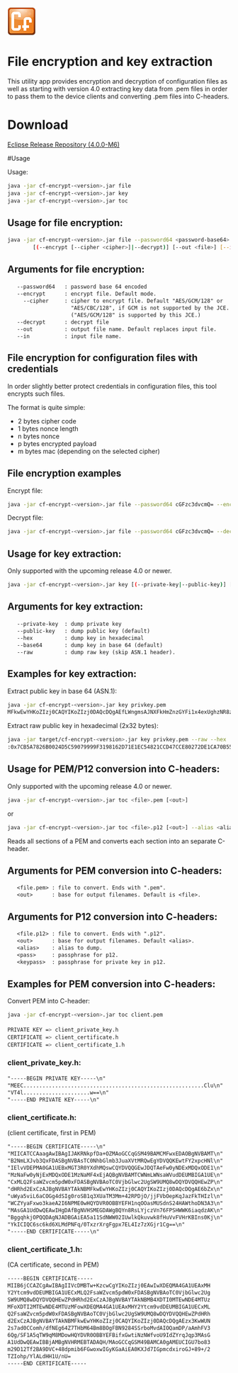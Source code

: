 ![Californium logo](../../cf_64.png)

# File encryption and key extraction

This utility app provides encryption and decryption of configuration files as well as starting with version 4.0 extracting key data from .pem files in order to pass them to the device clients and converting .pem files into C-headers.

# Download

[Eclipse Release Repository (4.0.0-M6)](https://repo.eclipse.org/content/repositories/californium-releases/org/eclipse/californium/cf-encrypt/4.0.0-M6/cf-encrypt-4.0.0-M6.jar)

#Usage

Usage:

```sh
java -jar cf-encrypt-<version>.jar file
java -jar cf-encrypt-<version>.jar key
java -jar cf-encrypt-<version>.jar toc
```

## Usage for file encryption:

```sh
java -jar cf-encrypt-<version>.jar file --password64 <password-base64>
        [(--encrypt [--cipher <cipher>]|--decrypt)] [--out <file>] [--in] <file>
```

## Arguments for file encryption:

       --password64   : password base 64 encoded
       --encrypt      : encrypt file. Default mode.
         --cipher     : cipher to encrypt file. Default "AES/GCM/128" or 
                        "AES/CBC/128", if GCM is not supported by the JCE.
                        ("AES/GCM/128" is supported by this JCE.)
       --decrypt      : decrypt file
       --out          : output file name. Default replaces input file.
       --in           : input file name.

## File encryption for configuration files with credentials

In order slightly better protect credentials in configuration files, this tool encrypts such files.

The format is quite simple:

- 2 bytes cipher code
- 1 bytes nonce length
- n bytes nonce
- p bytes encrypted payload
- m bytes mac (depending on the selected cipher)

## File encryption examples

Encrypt file:

```sh
java -jar cf-encrypt-<version>.jar file --password64 cGFzc3dvcmQ= --encrypt --in devices.txt --out devices.cry
```

Decrypt file:

```sh
java -jar cf-encrypt-<version>.jar file --password64 cGFzc3dvcmQ= --decrypt --in devices.cry --out devices.txt
```

## Usage for key extraction:

Only supported with the upcoming release 4.0 or newer.

```sh
java -jar cf-encrypt-<version>.jar key [(--private-key|--public-key)] [(--hex|--base64)] [--raw] <file>
```

## Arguments for key extraction:

       --private-key  : dump private key
       --public-key   : dump public key (default)
       --hex          : dump key in hexadecimal
       --base64       : dump key in base 64 (default)
       --raw          : dump raw key (skip ASN.1 header).

## Examples for key extraction:

Extract public key in base 64 (ASN.1):

```sh
java -jar cf-encrypt-<version>.jar key privkey.pem
MFkwEwYHKoZIzj0CAQYIKoZIzj0DAQcDQgAEfLWngmsAJNXFkHmZnzGYFi1x4exUghzNR8zoAnLeHKcLVZY4BtJt9ra0a0Mrgpx220mbbgXZUpu/65Bi7SWypg==
```

Extract raw public key in hexadecimal (2x32 bytes):

```sh
java -jar target/cf-encrypt-<version>.jar key privkey.pem --raw --hex
:0x7CB5A7826B0024D5C59079999F3198162D71E1EC54821CCD47CCE80272DE1CA70B55963806D26DF6B6B46B432B829C76DB499B6E05D9529BBFEB9062ED25B2A6
```

## Usage for PEM/P12 conversion into C-headers:

Only supported with the upcoming release 4.0 or newer.

```sh
java -jar cf-encrypt-<version>.jar toc <file>.pem [<out>]
```

or

```sh
java -jar cf-encrypt-<version>.jar toc <file>.p12 [<out>] --alias <alias> --pass <pass> [--keypass <keypass>]
```

Reads all sections of a PEM and converts each section into an separate C-header.

## Arguments for PEM conversion into C-headers:

       <file.pem> : file to convert. Ends with ".pem".
       <out>      : base for output filenames. Default is <file>.

## Arguments for P12 conversion into C-headers:

       <file.p12> : file to convert. Ends with ".p12".
       <out>      : base for output filenames. Default <alias>.
       <alias>    : alias to dump.
       <pass>     : passphrase for p12.
       <keypass>  : passphrase for private key in p12.

## Examples for PEM conversion into C-headers:

Convert PEM into C-header:

```sh
java -jar cf-encrypt-<version>.jar toc client.pem

PRIVATE KEY => client_private_key.h
CERTIFICATE => client_certificate.h
CERTIFICATE => client_certificate_1.h
```

### client_private_key.h:

```
"-----BEGIN PRIVATE KEY-----\n"
"MEEC.........................................................Clu\n"
"VT4l.....................w==\n"
"-----END PRIVATE KEY-----\n"
```

### client_certificate.h:

(client certificate, first in PEM)

```
"-----BEGIN CERTIFICATE-----\n"
"MIICATCCAaagAwIBAgIJAKRNkpfDa+OZMAoGCCqGSM49BAMCMFwxEDAOBgNVBAMT\n"
"B2NmLXJvb3QxFDASBgNVBAsTC0NhbGlmb3JuaXVtMRQwEgYDVQQKEwtFY2xpcHNl\n"
"IElvVDEPMA0GA1UEBxMGT3R0YXdhMQswCQYDVQQGEwJDQTAeFw0yNDExMDQxODE1\n"
"MzNaFw0yNjExMDQxODE1MzNaMF4xEjAQBgNVBAMTCWNmLWNsaWVudDEUMBIGA1UE\n"
"CxMLQ2FsaWZvcm5pdW0xFDASBgNVBAoTC0VjbGlwc2UgSW9UMQ8wDQYDVQQHEwZP\n"
"dHRhd2ExCzAJBgNVBAYTAkNBMFkwEwYHKoZIzj0CAQYIKoZIzj0DAQcDQgAE6bZx\n"
"uWya5viL6aCOGg4dSIg0roSB1q3XUaTM3Mm+42RPDjO/jjFVbOepKqJazFkTHIzl\n"
"WCZYyaFxwo3kaeA2I6NPME0wHQYDVR0OBBYEFH1nqOOasMUSdnS24HAWthoDN3A3\n"
"MAsGA1UdDwQEAwIHgDAfBgNVHSMEGDAWgBQYn8RsLYjczVn76FPSHWWK6iaqdzAK\n"
"BggqhkjOPQQDAgNJADBGAiEA5a11SdNWW02IUwlkQkuvwk8fHuVvFVHrKBIns0Kj\n"
"YkICIQC6sc6kd6XLMdPNFq/0TxzrXrgFgpx7EL4Iz7zXGjr1Cg==\n"
"-----END CERTIFICATE-----\n"
```

### client_certificate_1.h:

(CA certificate, second in PEM)

```
-----BEGIN CERTIFICATE-----
MIIB6jCCAZCgAwIBAgIIVcDMBTw+KzcwCgYIKoZIzj0EAwIwXDEQMA4GA1UEAxMH
Y2Ytcm9vdDEUMBIGA1UECxMLQ2FsaWZvcm5pdW0xFDASBgNVBAoTC0VjbGlwc2Ug
SW9UMQ8wDQYDVQQHEwZPdHRhd2ExCzAJBgNVBAYTAkNBMB4XDTI0MTEwNDE4MTUz
MFoXDTI2MTEwNDE4MTUzMFowXDEQMA4GA1UEAxMHY2Ytcm9vdDEUMBIGA1UECxML
Q2FsaWZvcm5pdW0xFDASBgNVBAoTC0VjbGlwc2UgSW9UMQ8wDQYDVQQHEwZPdHRh
d2ExCzAJBgNVBAYTAkNBMFkwEwYHKoZIzj0CAQYIKoZIzj0DAQcDQgAEzx3KwWUN
2s7ad0CComh/dfNEg64Z7THbM64Bm8BOgFBN9284SSrboMvdAIOQamDP/aAmhFV3
6Qg/SF1A5qTW9qM8MDowHQYDVR0OBBYEFBifxGwtiNzNWfvoU9IdZYrqJqp3MAsG
A1UdDwQEAwIBBjAMBgNVHRMEBTADAQH/MAoGCCqGSM49BAMCA0gAMEUCIGU7bo83
m29D12Tf2BA9DVC+48dpmib6FGwoxwIGyKGaAiEA0KXJd7IGpmcdxiroGJ+89+/2
TZIohp/YlALdHH1U/nU=
-----END CERTIFICATE-----
```
